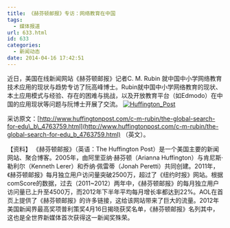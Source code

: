 ```yaml
---
title: 《赫芬顿邮报》专访：网络教育在中国
tags:
  - 媒体报道
url: 633.html
id: 633
categories:
  - 新闻动态
date: 2014-04-16 17:42:51
---
```


近日，美国在线新闻网站《赫芬顿邮报》记者C. M. Rubin 就中国中小学网络教育技术应用的现状与趋势专访了阮高峰博士。Rubin就中国中小学网络教育的现状、本土应用模式与经验、存在的困难与挑战，以及开放教育平台（如Edmodo）在中国的应用现状等问题与阮博士开展了交流。 [![Huffington_Post](http://www.ilester.net/wp-content/uploads/2016/04/Huffington_Post-300x235.png)](http://www.ilester.net/wp-content/uploads/2016/04/Huffington_Post.png)

采访原文：[http://www.huffingtonpost.com/c-m-rubin/the-global-search-for-edu\_b\_4763759.html](http://www.huffingtonpost.com/c-m-rubin/the-global-search-for-edu_b_4763759.html) （英文）。

【资料】 《赫芬顿邮报》（英语：The Huffington Post）是一个美国主要的新闻网站、聚合博客。2005年，由阿里亚纳·赫芬顿（Arianna Huffington）与肯尼斯·勒利尔（Kenneth Lerer）和乔纳·佩雷蒂（Jonah Peretti）共同创建。2011年，《赫芬顿邮报》每月独立用户访问量突破2500万，超过了《纽约时报》网站。根据comScore的数据，过去（2011~2012）两年中，《赫芬顿邮报》的每月独立用户访问量已上升至4500万，而2012年下半年平均每月增长率都达到22%。AOL在首页上提供了《赫芬顿邮报》的许多链接，这给该网站带来了巨大的流量。2012年美国新闻界最高奖项普利策奖4月16日揭晓获奖名单，《赫芬顿邮报》名列其中，这也是全世界新媒体首次获得这一新闻奖殊荣。